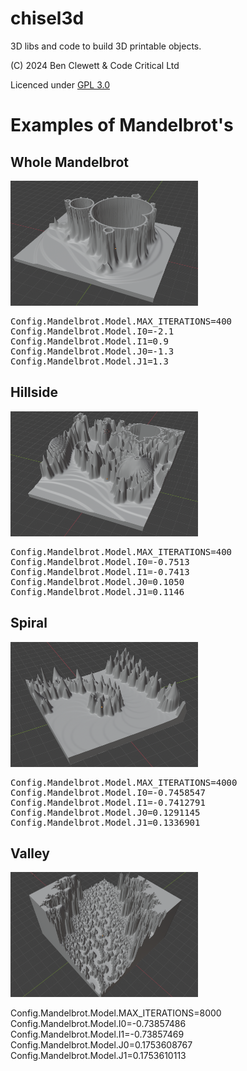 # chisel3d
3D libs and code to build 3D printable objects.

(C) 2024 Ben Clewett & Code Critical Ltd

Licenced under <a href="https://www.gnu.org/licenses/gpl-3.0.en.html">GPL 3.0</a>

# Examples of Mandelbrot's

## Whole Mandelbrot

<img src="images/mandelbrot_hollow.png" height="200" width="300" />

<pre>
Config.Mandelbrot.Model.MAX_ITERATIONS=400
Config.Mandelbrot.Model.I0=-2.1
Config.Mandelbrot.Model.I1=0.9
Config.Mandelbrot.Model.J0=-1.3
Config.Mandelbrot.Model.J1=1.3
</pre>

## Hillside 

<img src="images/mandelbrot_hillside_hollow.png" height="200" width="300" />

<pre>
Config.Mandelbrot.Model.MAX_ITERATIONS=400
Config.Mandelbrot.Model.I0=-0.7513
Config.Mandelbrot.Model.I1=-0.7413
Config.Mandelbrot.Model.J0=0.1050
Config.Mandelbrot.Model.J1=0.1146
</pre>

## Spiral

<img src="images/mandelbrot_spiral.png" height="200" width="300" />

<pre>
Config.Mandelbrot.Model.MAX_ITERATIONS=4000
Config.Mandelbrot.Model.I0=-0.7458547
Config.Mandelbrot.Model.I1=-0.7412791
Config.Mandelbrot.Model.J0=0.1291145
Config.Mandelbrot.Model.J1=0.1336901
</pre>

## Valley

<img src="images/mandelbrot_valley.png" height="200" width="300" />

Config.Mandelbrot.Model.MAX_ITERATIONS=8000
Config.Mandelbrot.Model.I0=-0.73857486
Config.Mandelbrot.Model.I1=-0.73857469
Config.Mandelbrot.Model.J0=0.1753608767
Config.Mandelbrot.Model.J1=0.1753610113

